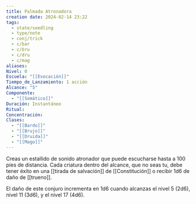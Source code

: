 ```yaml
---
title: Palmada Atronadora
creation date: 2024-02-14 23:22
tags:
  - state/seedling
  - type/note
  - conj/trick
  - c/bar
  - c/bru
  - c/dru
  - c/mag
aliases: 
Nivel: 0
Escuela: "[[Evocación]]"
Tiempo_de_Lanzamiento: 1 acción
Alcance: "5"
Componente:
  - "[[Somático]]"
Duración: Instantáneo
Ritual: 
Concentración: 
Clases:
  - "[[Bardo]]"
  - "[[Brujo]]"
  - "[[Druida]]"
  - "[[Mago]]"
---
```

Creas un estallido de sonido atronador que puede escucharse hasta a 100 pies de distancia. Cada criatura dentro del alcance, que no seas tu, debe tener éxito en una [[tirada de salvación]] de [[Constitución]] o recibir 1d6 de daño de [[trueno]].

El daño de este conjuro incrementa en 1d6 cuando alcanzas el nivel 5 (2d6), nivel 11 (3d6), y el nivel 17 (4d6).